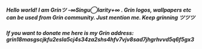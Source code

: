 ##### Hello world! I am Grinツ -∞Singu◯larity+∞ . Grin logos, wallpapers etc can be used from Grin community. Just mention me. Keep grinning ツツツ 
##### If you want to donate me here is my Grin address: grin18masgscjkfu2esla5cj4s34za2shs4hfv7vjv8sad7jhgrhvvd5q6f5gx3
